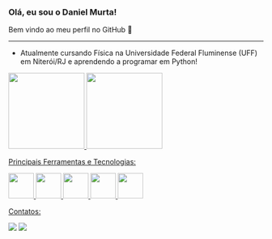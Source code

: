 ### Olá, eu sou o Daniel Murta! 
Bem vindo ao meu perfil no GitHub 👋
***

-  Atualmente cursando Física na Universidade Federal Fluminense (UFF) em Niterói/RJ e aprendendo a programar em Python!

<div>
<a href="https://github.com/DanielMurta">
<img height="150em" src="https://github-readme-stats.vercel.app/api/top-langs/?username=DanielMurta&layout=compact&langs_count=7&theme=dracula"/>
<img height="150em" src="https://github-readme-stats.vercel.app/api?username=DanielMurta&show_icons=true&theme=dracula&include_all_commits=true&count_private=true"/> 
</div>

Principais Ferramentas e Tecnologias:

<div>
<img width="50" src="https://cdn.jsdelivr.net/gh/devicons/devicon/icons/git/git-original.svg" />  
<img width="50" src="https://cdn.jsdelivr.net/gh/devicons/devicon/icons/python/python-original.svg" />
<img width="50" src="https://cdn.jsdelivr.net/gh/devicons/devicon/icons/pycharm/pycharm-original.svg" />
<img width="50" src="https://cdn.jsdelivr.net/gh/devicons/devicon/icons/github/github-original.svg" />
<img width="50" src="https://cdn.jsdelivr.net/gh/devicons/devicon/icons/mysql/mysql-original.svg" />
<div>

          
Contatos:

<div>
<a href="https://www.instagram.com/danielmurtaa/" target="_blank"><img src="https://img.shields.io/badge/-Instagram-%23E4405F?style=for-the-badge&logo=instagram&logoColor=white" target="_blank"></a>
<a href="https://www.linkedin.com/in/danielsilveiraa/" target="_blank"><img src="https://img.shields.io/badge/-LinkedIn-%230077B5?style=for-the-badge&logo=linkedin&logoColor=white" target="_blank"></a>   
</div>

          
          
